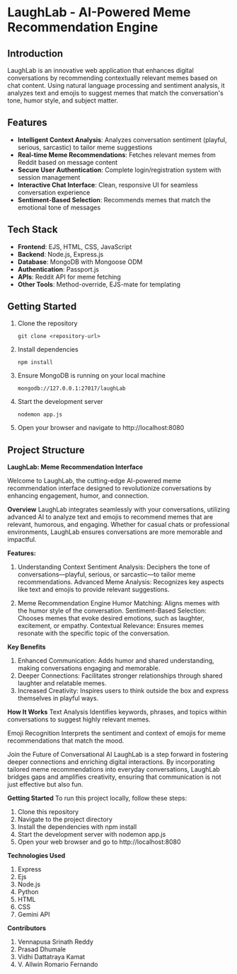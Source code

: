 # LaughLab - AI-Powered Meme Recommendation Engine

## Introduction

LaughLab is an innovative web application that enhances digital conversations by recommending contextually relevant memes based on chat content. Using natural language processing and sentiment analysis, it analyzes text and emojis to suggest memes that match the conversation's tone, humor style, and subject matter.

## Features

- **Intelligent Context Analysis**: Analyzes conversation sentiment (playful, serious, sarcastic) to tailor meme suggestions
- **Real-time Meme Recommendations**: Fetches relevant memes from Reddit based on message content
- **Secure User Authentication**: Complete login/registration system with session management
- **Interactive Chat Interface**: Clean, responsive UI for seamless conversation experience
- **Sentiment-Based Selection**: Recommends memes that match the emotional tone of messages

## Tech Stack

- **Frontend**: EJS, HTML, CSS, JavaScript
- **Backend**: Node.js, Express.js
- **Database**: MongoDB with Mongoose ODM
- **Authentication**: Passport.js
- **APIs**: Reddit API for meme fetching
- **Other Tools**: Method-override, EJS-mate for templating

## Getting Started

1. Clone the repository
   ```
   git clone <repository-url>
   ```
2. Install dependencies
   ```
   npm install
   ```
3. Ensure MongoDB is running on your local machine
   ```
   mongodb://127.0.0.1:27017/laughLab
   ```
4. Start the development server
   ```
   nodemon app.js
   ```
5. Open your browser and navigate to http://localhost:8080

## Project Structure

**LaughLab: Meme Recommendation Interface**

Welcome to LaughLab, the cutting-edge AI-powered meme recommendation interface designed to revolutionize conversations by enhancing engagement, humor, and connection.

**Overview**
LaughLab integrates seamlessly with your conversations, utilizing advanced AI to analyze text and emojis to recommend memes that are relevant, humorous, and engaging. Whether for casual chats or professional environments, LaughLab ensures conversations are more memorable and impactful.

**Features:**

1. Understanding Context
   Sentiment Analysis: Deciphers the tone of conversations—playful, serious, or sarcastic—to tailor meme recommendations.
   Advanced Meme Analysis: Recognizes key aspects like text and emojis to provide relevant suggestions.

2. Meme Recommendation Engine
   Humor Matching: Aligns memes with the humor style of the conversation.
   Sentiment-Based Selection: Chooses memes that evoke desired emotions, such as laughter, excitement, or empathy.
   Contextual Relevance: Ensures memes resonate with the specific topic of the conversation.

**Key Benefits**

1. Enhanced Communication: Adds humor and shared understanding, making conversations engaging and memorable.
2. Deeper Connections: Facilitates stronger relationships through shared laughter and relatable memes.
3. Increased Creativity: Inspires users to think outside the box and express themselves in playful ways.

**How It Works**
Text Analysis
Identifies keywords, phrases, and topics within conversations to suggest highly relevant memes.

Emoji Recognition
Interprets the sentiment and context of emojis for meme recommendations that match the mood.

Join the Future of Conversational AI
LaughLab is a step forward in fostering deeper connections and enriching digital interactions.
By incorporating tailored meme recommendations into everyday conversations, LaughLab bridges gaps and amplifies creativity, ensuring that communication is not just effective but also fun.

**Getting Started**
To run this project locally, follow these steps:

1. Clone this repository
2. Navigate to the project directory
3. Install the dependencies with npm install
4. Start the development server with nodemon app.js
5. Open your web browser and go to http://localhost:8080

**Technologies Used**

1. Express
2. Ejs
3. Node.js
4. Python
5. HTML
6. CSS
7. Gemini API

**Contributors**

1. Vennapusa Srinath Reddy
2. Prasad Dhumale
3. Vidhi Dattatraya Kamat
4. V. Allwin Romario Fernando
